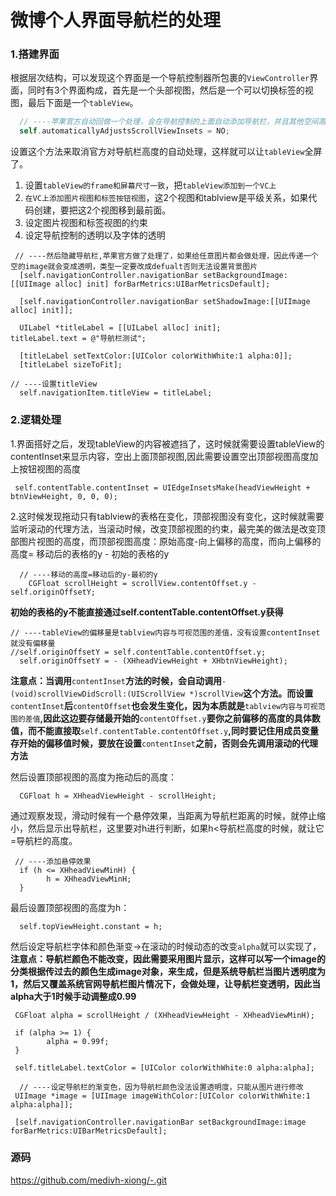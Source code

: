 # 微博个人界面导航栏的处理

### 1.搭建界面

根据层次结构，可以发现这个界面是一个导航控制器所包裹的`ViewController`界面，同时有3个界面构成，首先是一个头部视图，然后是一个可以切换标签的视图，最后下面是一个`tableView`。

```objectivec
  // ----苹果官方自动回做一个处理，会在导航控制的上面自动添加导航栏，并且其他空间高度自动产生变化，这个变化是在ViewDidAppear这个方法里面添加的，因此要做一个处理；
  self.automaticallyAdjustsScrollViewInsets = NO;
```

设置这个方法来取消官方对导航栏高度的自动处理，这样就可以让`tableView`全屏了。
1. 设置`tableView的frame和屏幕尺寸一致`，把`tableView添加到一个VC上`
2. `在VC上添加图片视图和标签按钮视图`，这2个视图和tablview是平级关系，如果代码创建，要把这2个视图移到最前面。
3. 设定图片视图和标签视图的约束
4. 设定导航控制的透明以及字体的透明

```obj-c
 // ----然后隐藏导航栏,苹果官方做了处理了，如果给任意图片都会做处理，因此传递一个空的image就会变成透明，类型一定要改成defualt否则无法设置背景图片
  [self.navigationController.navigationBar setBackgroundImage:[[UIImage alloc] init] forBarMetrics:UIBarMetricsDefault];

  [self.navigationController.navigationBar setShadowImage:[[UIImage alloc] init]];

  UILabel *titleLabel = [[UILabel alloc] init];
titleLabel.text = @"导航栏测试";

  [titleLabel setTextColor:[UIColor colorWithWhite:1 alpha:0]];
  [titleLabel sizeToFit];

// ----设置titleView
  self.navigationItem.titleView = titleLabel;
```

### 2.逻辑处理

1.界面搭好之后，发现tableView的内容被遮挡了，这时候就需要设置tableView的contentInset来显示内容，空出上面顶部视图,因此需要设置空出顶部视图高度加上按钮视图的高度

```obj-c
 self.contentTable.contentInset = UIEdgeInsetsMake(headViewHeight + btnViewHeight, 0, 0, 0);
```

2.这时候发现拖动只有tablview的表格在变化，顶部视图没有变化，这时候就需要监听滚动的代理方法，当滚动时候，改变顶部视图的约束，最完美的做法是改变顶部图片视图的高度，而顶部视图高度：原始高度-向上偏移的高度，而向上偏移的高度= 移动后的表格的y - 初始的表格的y

```obj-c
  // ----移动的高度=移动后的y-最初的y
    CGFloat scrollHeight = scrollView.contentOffset.y - self.originOffsetY;
```

**初始的表格的y不能直接通过self.contentTable.contentOffset.y获得**

```obj-c
// ----tableView的偏移量是tablview内容与可视范围的差值，没有设置contentInset就没有偏移量
//self.originOffsetY = self.contentTable.contentOffset.y;
  self.originOffsetY = - (XHheadViewHeight + XHbtnViewHeight);
```

**注意点：当调用**`contentInset`**方法的时候，会自动调用**`-(void)scrollViewDidScroll:(UIScrollView *)scrollView`**这个方法。而设置**`contentInset`**后**`contentOffset`**也会发生变化，因为本质就是**`tablview内容与可视范围的差值`**,因此这边要存储最开始的**`contentOffset.y`**要你之前偏移的高度的具体数值，而不能直接取**`self.contentTable.contentOffset.y`**,同时要记住用成员变量存开始的偏移值时候，要放在设置**`contentInset`**之前，否则会先调用滚动的代理方法**

然后设置顶部视图的高度为拖动后的高度：

```obj-c
  CGFloat h = XHheadViewHeight - scrollHeight;
```

通过观察发现，滑动时候有一个悬停效果，当距离为导航栏距离的时候，就停止缩小，然后显示出导航栏，这里要对h进行判断，如果h&lt;导航栏高度的时候，就让它=导航栏的高度。

```obj-c
 // ----添加悬停效果
  if (h <= XHheadViewMinH) {
        h = XHheadViewMinH;
  }
```

最后设置顶部视图的高度为h：

```obj-c
  self.topViewHeight.constant = h;
```

然后设定导航栏字体和颜色渐变-&gt;在滚动的时候动态的改变`alpha`就可以实现了，**注意点：导航栏颜色不能改变，因此需要采用图片显示，这样可以写一个image的分类根据传过去的颜色生成image对象，来生成，但是系统导航栏当图片透明度为1，然后又覆盖系统官网导航栏图片情况下，会做处理，让导航栏变透明，因此当alpha大于1时候手动调整成0.99**

```obj-c
 CGFloat alpha = scrollHeight / (XHheadViewHeight - XHheadViewMinH);

 if (alpha >= 1) {
        alpha = 0.99f;
 }

 self.titleLabel.textColor = [UIColor colorWithWhite:0 alpha:alpha];

  // ----设定导航栏的渐变色，因为导航栏颜色没法设置透明度，只能从图片进行修改
 UIImage *image = [UIImage imageWithColor:[UIColor colorWithWhite:1 alpha:alpha]];

 [self.navigationController.navigationBar setBackgroundImage:image forBarMetrics:UIBarMetricsDefault];
```

### 源码

[https:\/\/github.com\/medivh-xiong\/-.git](https://github.com/medivh-xiong/-.git)

